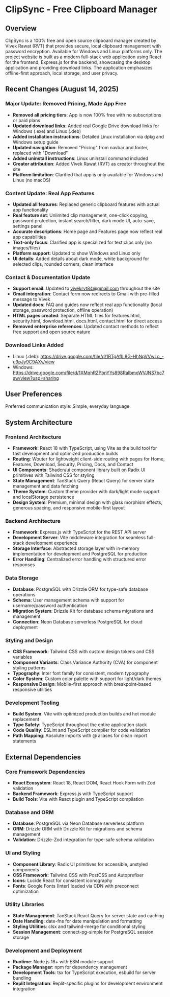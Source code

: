 # ClipSync - Free Clipboard Manager

## Overview

ClipSync is a 100% free and open source clipboard manager created by Vivek Rawat (RVT) that provides secure, local clipboard management with password encryption. Available for Windows and Linux platforms only. The project website is built as a modern full-stack web application using React for the frontend, Express.js for the backend, showcasing the desktop application and providing download links. The application emphasizes offline-first approach, local storage, and user privacy.

## Recent Changes (August 14, 2025)

### Major Update: Removed Pricing, Made App Free
- **Removed all pricing tiers**: App is now 100% free with no subscriptions or paid plans
- **Updated download links**: Added real Google Drive download links for Windows (.exe) and Linux (.deb)
- **Added installation instructions**: Detailed Linux installation via dpkg and Windows setup guide
- **Updated navigation**: Removed "Pricing" from navbar and footer, replaced with "Download"
- **Added uninstall instructions**: Linux uninstall command included
- **Creator attribution**: Added Vivek Rawat (RVT) as creator throughout the site
- **Platform limitation**: Clarified that app is only available for Windows and Linux (no macOS)

### Content Update: Real App Features
- **Updated all features**: Replaced generic clipboard features with actual app functionality
- **Real feature set**: Unlimited clip management, one-click copying, password protection, instant search/filter, dark mode UI, auto-save, settings panel
- **Accurate descriptions**: Home page and Features page now reflect real app capabilities
- **Text-only focus**: Clarified app is specialized for text clips only (no images/files)
- **Platform support**: Updated to show Windows and Linux only
- **UI details**: Added details about dark mode, white background for selected clips, rounded corners, clean interface

### Contact & Documentation Update
- **Support email**: Updated to vivekrvt84@gmail.com throughout the site
- **Gmail integration**: Contact form now redirects to Gmail with pre-filled message to Vivek
- **Updated docs**: FAQ and guides now reflect real app functionality (local storage, password protection, offline operation)
- **HTML pages created**: Separate HTML files for features.html, security.html, download.html, docs.html, contact.html for direct access
- **Removed enterprise references**: Updated contact methods to reflect free support and open source nature

### Download Links Added
- Linux (.deb): https://drive.google.com/file/d/1RTgAfIL8G-HhNpVVwLo_-u9pJy9C9AXv/view
- Windows: https://drive.google.com/file/d/1XMqhRZPbnYYs898RalbmoWVJNS7bc7sw/view?usp=sharing

## User Preferences

Preferred communication style: Simple, everyday language.

## System Architecture

### Frontend Architecture
- **Framework**: React 18 with TypeScript, using Vite as the build tool for fast development and optimized production builds
- **Routing**: Wouter for lightweight client-side routing with pages for Home, Features, Download, Security, Pricing, Docs, and Contact
- **UI Components**: Shadcn/ui component library built on Radix UI primitives with Tailwind CSS for styling
- **State Management**: TanStack Query (React Query) for server state management and data fetching
- **Theme System**: Custom theme provider with dark/light mode support and localStorage persistence
- **Design System**: Premium, minimal design with glass morphism effects, generous spacing, and responsive mobile-first layout

### Backend Architecture
- **Framework**: Express.js with TypeScript for the REST API server
- **Development Server**: Vite middleware integration for seamless full-stack development experience
- **Storage Interface**: Abstracted storage layer with in-memory implementation for development and PostgreSQL for production
- **Error Handling**: Centralized error handling with structured error responses

### Data Storage
- **Database**: PostgreSQL with Drizzle ORM for type-safe database operations
- **Schema**: User management schema with support for username/password authentication
- **Migration System**: Drizzle Kit for database schema migrations and management
- **Connection**: Neon Database serverless PostgreSQL for cloud deployment

### Styling and Design
- **CSS Framework**: Tailwind CSS with custom design tokens and CSS variables
- **Component Variants**: Class Variance Authority (CVA) for component styling patterns
- **Typography**: Inter font family for consistent, modern typography
- **Color System**: Custom color palette with support for light/dark themes
- **Responsive Design**: Mobile-first approach with breakpoint-based responsive utilities

### Development Tooling
- **Build System**: Vite with optimized production builds and hot module replacement
- **Type Safety**: TypeScript throughout the entire application stack
- **Code Quality**: ESLint and TypeScript compiler for code validation
- **Path Mapping**: Absolute imports with @ aliases for clean import statements

## External Dependencies

### Core Framework Dependencies
- **React Ecosystem**: React 18, React DOM, React Hook Form with Zod validation
- **Backend Framework**: Express.js with TypeScript support
- **Build Tools**: Vite with React plugin and TypeScript compilation

### Database and ORM
- **Database**: PostgreSQL via Neon Database serverless platform
- **ORM**: Drizzle ORM with Drizzle Kit for migrations and schema management
- **Validation**: Drizzle-Zod integration for type-safe schema validation

### UI and Styling
- **Component Library**: Radix UI primitives for accessible, unstyled components
- **CSS Framework**: Tailwind CSS with PostCSS and Autoprefixer
- **Icons**: Lucide React for consistent iconography
- **Fonts**: Google Fonts (Inter) loaded via CDN with preconnect optimization

### Utility Libraries
- **State Management**: TanStack React Query for server state and caching
- **Date Handling**: date-fns for date manipulation and formatting
- **Styling Utilities**: clsx and tailwind-merge for conditional styling
- **Session Management**: connect-pg-simple for PostgreSQL session storage

### Development and Deployment
- **Runtime**: Node.js 18+ with ESM module support
- **Package Manager**: npm for dependency management
- **Development Tools**: tsx for TypeScript execution, esbuild for server bundling
- **Replit Integration**: Replit-specific plugins for development environment integration